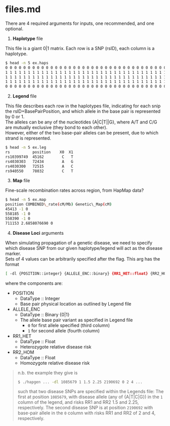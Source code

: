 files.md
======

There are 4 required arguments for inputs, one recommended, and one optional. 

1. **Haplotype** file

This file is a giant ${0|1}$ matrix.  Each row is a SNP (rsID), each column is a haplotype.

```bash
$ head -n 5 ex.haps
0 0 0 0 0 0 0 0 0 0 0 0 0 0 0 0 0 0 0 0 0 0 0 0 0 0 0 0 0 0 0 0 0 0 0 0 0 0 0 0 0 0 0 0 0 0 0 0 0 0 0 0 0 0 0 0 0 0 0 0 0 0 0 0 0 0 0 0 0 0 0 0 0 0 0 0 0 0 0 0 0 0 0 0 0 0 0 0 0 0 0 0 0 0 0 0 0 0 0 0 0 0 0 0 0 0 0 0 0 0 0 0 0 0 0 0 0 0 0 0
1 1 1 1 1 1 1 1 1 1 1 1 1 1 1 1 1 1 1 1 1 1 1 1 1 1 1 1 1 1 1 1 1 1 1 1 1 1 1 1 1 1 1 1 1 1 1 1 1 1 1 1 1 1 1 1 1 1 1 1 1 1 1 1 1 1 1 1 1 1 1 1 1 1 1 1 1 1 1 1 1 1 1 1 1 1 1 1 1 1 1 1 1 1 1 1 1 1 1 1 1 1 1 1 1 1 1 1 1 1 1 1 1 1 1 1 1 1 1 1
1 1 1 1 1 1 1 1 1 1 1 1 1 1 1 1 1 1 1 1 1 1 1 1 1 1 1 1 1 1 1 1 1 1 1 1 1 1 1 1 1 1 1 1 1 1 1 1 1 1 1 1 1 1 1 1 1 1 1 1 1 1 1 1 1 1 1 1 1 1 1 1 1 1 1 1 1 1 1 1 1 1 1 1 1 1 1 1 1 1 1 1 1 1 1 1 1 1 1 1 1 1 1 1 1 1 1 1 1 1 1 1 1 1 1 1 1 1 1 1
1 1 1 1 1 1 1 1 1 1 1 1 1 1 1 1 1 1 1 1 1 1 1 1 1 1 1 1 1 1 1 1 1 1 1 1 1 1 1 1 1 1 1 1 1 1 1 1 1 1 1 1 1 1 1 1 1 1 1 1 1 1 1 1 1 1 1 1 1 1 1 1 1 1 1 1 1 1 1 1 1 1 1 1 1 1 1 1 1 1 1 1 1 1 1 1 1 1 1 1 1 1 1 1 1 1 1 1 1 1 1 1 1 1 1 1 1 1 1 1
0 0 0 0 0 0 0 0 0 0 0 0 0 0 0 0 0 0 0 0 0 0 0 0 0 0 0 0 0 0 0 0 0 0 0 0 0 0 0 0 0 0 0 0 0 0 0 0 0 0 0 0 0 0 0 0 0 0 0 0 0 0 0 0 0 0 0 0 0 0 0 0 0 0 0 0 0 0 0 0 0 0 0 0 0 0 0 0 0 0 0 0 0 0 0 0 0 0 0 0 0 0 0 0 0 0 0 0 0 0 0 0 0 0 0 0 0 0 0 0
```

2. **Legend** file

This file describes each row in the haplotypes file, indicating for each snip the rsID+BasePairPosition, and which allele in the base pair is represented by 0 or 1.  
The alleles can be any of the nucleotides {A|C|T||G}, where A/T and C/G are mutually exclusive (they bond to each other).  
However, either of the two base-pair alleles can be present, due to which strand is represented.

```bash
$ head -n 5 ex.leg
rs          position    X0  X1
rs10399749  45162        C   T 
rs4030303   72434        A   G 
rs4030300   72515        A   C 
rs940550    78032        C   T
```

3. **Map** file

Fine-scale recombination rates across region, from HapMap data? 

```bash
$ head -n 5 ex.map 
position COMBINED\_rate(cM/Mb) Genetic\_Map(cM)
45413 -1 0
558185 -1 0
558390 -1 0
711153 2.6858076690 0
```

4. **Disease Loci** arguments

When simulating propagation of a genetic disease, we need to specify which disease SNP from our given haplotype/legend will act as the disease marker.  
Sets of 4 values can be arbitrarily specified after the flag.  This arg has the format 

```bash
[ -dl {POSITION::integer} {ALLELE_ENC::binary} {RR1_HET::float} {RR2_HOM::float}, [POS ALLELE RR1 RR2, [...]] ]
```

where the components are: 

- POSITION
    + DataType :: Integer
    + Base pair physical location as outlined by Legend file
- ALLELE_ENC
    + DataType :: Binary {0|1}
    + The allele base pair variant as specified in Legend file
        * `0` for first allele specified (third column)
        * `1` for second allele (fourth column)
- RR1_HET
    + DataType :: Float
    + Heterozygote relative disease risk
- RR2_HOM
    + DataType :: Float
    + Homozygote relative disease risk

> n.b. the example they give is 
> 
>```bash
>$ ./hapgen ... -dl 1085679 1 1.5 2.25 2190692 0 2 4 ...  
>``` 
>
> such that two disease SNPs are specified within the Legends file: 
> The first at position `1085679`, with disease allele (any of {A|T|C|G}) in the `1` column of the legend, and risks RR1 and RR2 1.5 and 2.25, respectively.  The second disease SNP is at position `2190692` with base-pair allele in the `0` column with risks RR1 and RR2 of 2 and 4, respectively.  